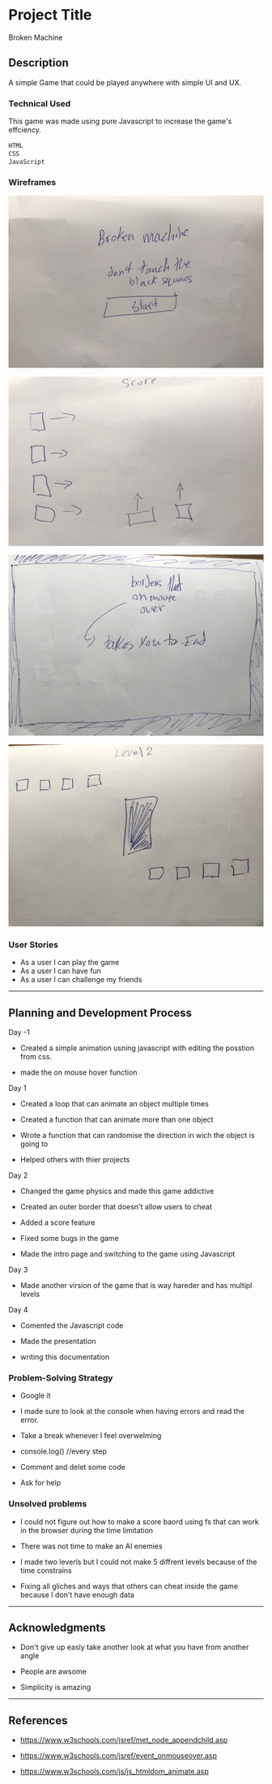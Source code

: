 # Project Title

Broken Machine

## Description

A simple Game that could be played anywhere with simple UI and UX. 

### Technical Used
This game was made using pure Javascript to increase the game's effciency.

```
HTML
CSS
JavaScript
```

### Wireframes

![](./images/1.jpg)


![](./images/2.jpg)


![](./images/3.jpg)


![](./images/4.jpg)




### User Stories

- As a user I can play the game
- As a user I can have fun
- As a user I can challenge my friends



---

## Planning and Development Process

Day -1
- Created a simple animation usning javascript with editing the posstion from css.

- made the on mouse hover function 

Day 1
- Created a loop that can animate an object multiple times 

- Created a function that can animate more than one object

- Wrote a function that can randomise the direction in wich the object is going to

- Helped others with thier projects

Day 2
- Changed the game physics and made this game addictive 

- Created an outer border that doesn't allow users to cheat 

- Added a score feature 

- Fixed some bugs in the game 

- Made the intro page and switching to the game using Javascript


Day 3 
- Made another virsion of the game that is way hareder and has multipl levels

Day 4
- Comented the Javascript code 

- Made the presentation 

- writing this documentation 

### Problem-Solving Strategy

- Google it


- I made sure to look at the console when having errors and read the error.

- Take a break whenever I feel overwelming 

- console.log() //every step

- Comment and delet some code

- Ask for help 


### Unsolved problems

- I could not figure out how to make a score baord using fs that can work in the browser during the time limitation

- There was not time to make an AI enemies 

- I made two leverls but I could not make 5 diffrent levels because of the time constrains

- Fixing all gliches and ways that others can cheat inside the game because I don't have enough data

---

## Acknowledgments

* Don't give up easly take another look at what you have from another angle 

* People are awsome 

* Simplicity is amazing 

---

 ## References

- https://www.w3schools.com/jsref/met_node_appendchild.asp

- https://www.w3schools.com/jsref/event_onmouseover.asp

- https://www.w3schools.com/js/js_htmldom_animate.asp
